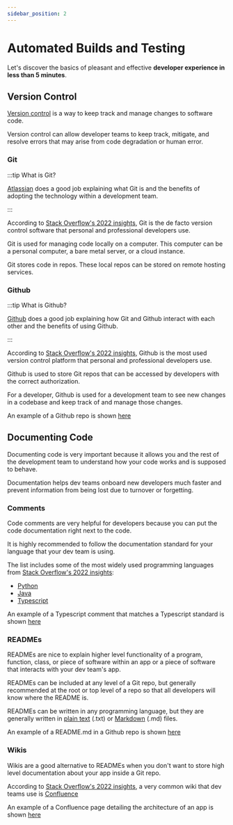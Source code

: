```yaml
---
sidebar_position: 2
---
```


# Automated Builds and Testing

Let's discover the basics of pleasant and effective **developer experience in less than 5 minutes**.

## Version Control

[Version control](https://www.atlassian.com/git/tutorials/what-is-version-control) is a way to keep track and manage changes to software code.  

Version control can allow developer teams to keep track, mitigate, and resolve errors that may arise from code degradation or human error.  

### Git

:::tip What is Git?

[Atlassian](https://www.atlassian.com/git/tutorials/what-is-git) does a good job explaining what Git is and the benefits of adopting the technology within a development team.

:::

According to [Stack Overflow's 2022 insights](https://survey.stackoverflow.co/2022#version-control-version-control-system), Git is the de facto version control software that personal and professional developers use.

Git is used for managing code locally on a computer.  This computer can be a personal computer, a bare metal server, or a cloud instance.

Git stores code in repos.  These local repos can be stored on remote hosting services.

### Github

:::tip What is Github?

[Github](https://docs.github.com/en/get-started/start-your-journey/about-github-and-git) does a good job explaining how Git and Github interact with each other and the benefits of using Github.

:::

According to [Stack Overflow's 2022 insights](https://survey.stackoverflow.co/2022#section-version-control-version-control-platforms), Github is the most used version control platform that personal and professional developers use.

Github is used to store Git repos that can be accessed by developers with the correct authorization.  

For a developer, Github is used for a development team to see new changes in a codebase and keep track of and manage those changes.

An example of a Github repo is shown [here](https://github.com/opencaesar/oml-vision)

## Documenting Code

Documenting code is very important because it allows you and the rest of the development team to understand how your code works and is supposed to behave.

Documentation helps dev teams onboard new developers much faster and prevent information from being lost due to turnover or forgetting. 

### Comments

Code comments are very helpful for developers because you can put the code documentation right next to the code.  

It is highly recommended to follow the documentation standard for your language that your dev team is using.

The list includes some of the most widely used programming languages from [Stack Overflow's 2022 insights](https://survey.stackoverflow.co/2022#section-most-popular-technologies-programming-scripting-and-markup-languages):
- [Python](https://peps.python.org/pep-0257/)
- [Java](https://www.baeldung.com/javadoc#javadoc-comments)
- [Typescript](https://tsdoc.org/)

An example of a Typescript comment that matches a Typescript standard is shown [here](https://github.com/opencaesar/oml-vision/blob/0db2cc46778f1441474c0d4aebc071df453cf52d/controller/src/utilities/loaders/loadCommandFiles.ts#L6-L15)

### READMEs

READMEs are nice to explain higher level functionality of a program, function, class, or piece of software within an app or a piece of software that interacts with your dev team's app.

READMEs can be included at any level of a Git repo, but generally recommended at the root or top level of a repo so that all developers will know where the README is.  

READMEs can be written in any programming language, but they are generally written in [plain text](https://www.adobe.com/uk/acrobat/resources/document-files/text-files/txt.html) (.txt) or [Markdown](https://www.markdownguide.org/) (.md) files.

An example of a README.md in a Github repo is shown [here](https://github.com/opencaesar/oml-vision/blob/0db2cc46778f1441474c0d4aebc071df453cf52d/README.md)

### Wikis

Wikis are a good alternative to READMEs when you don't want to store high level documentation about your app inside a Git repo.

According to [Stack Overflow's 2022 insights](https://survey.stackoverflow.co/2022#section-most-popular-technologies-asynchronous-tools), a very common wiki that dev teams use is [Confluence](https://www.atlassian.com/software/confluence)  

An example of a Confluence page detailing the architecture of an app is shown [here](https://openmbee.atlassian.net/wiki/spaces/OPENMBEE/pages/320765953/Flexo-MMS+Architecture)